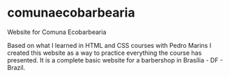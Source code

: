 # comunaecobarbearia
Website for Comuna Ecobarbearia

Based on what I learned in HTML and CSS courses with Pedro Marins I created this website as a way to practice everything the course has presented.
It is a complete basic website for a barbershop in Brasília - DF - Brazil.
